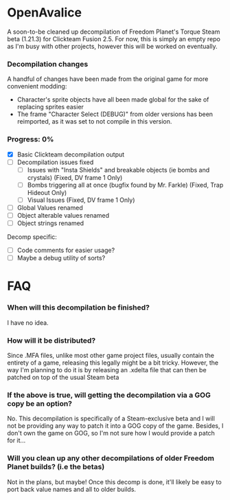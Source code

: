 # OpenAvalice
A soon-to-be cleaned up decompilation of Freedom Planet's Torque Steam beta (1.21.3) for Clickteam Fusion 2.5. For now, this is simply an empty repo as I'm busy with other projects, however this will be worked on eventually.

### Decompilation changes
A handful of changes have been made from the original game for more convenient modding:
- Character's sprite objects have all been made global for the sake of replacing sprites easier
- The frame "Character Select (DEBUG)" from older versions has been reimported, as it was set to not compile in this version.

### Progress: 0%
- [x] Basic Clickteam decompilation output
- [ ] Decompilation issues fixed
  - [ ] Issues with "Insta Shields" and breakable objects (ie bombs and crystals) (Fixed, DV frame 1 Only)
  - [ ] Bombs triggering all at once (bugfix found by Mr. Farkle) (Fixed, Trap Hideout Only)
  - [ ] Visual Issues (Fixed, DV frame 1 Only)
- [ ] Global Values renamed
- [ ] Object alterable values renamed
- [ ] Object strings renamed

Decomp specific:
- [ ] Code comments for easier usage?
- [ ] Maybe a debug utility of sorts?

# FAQ
### When will this decompilation be finished?
I have no idea.
### How will it be distributed?
Since .MFA files, unlike most other game project files, usually contain the entirety of a game, releasing this legally might be a bit tricky. However, the way I'm planning to do it is by releasing an .xdelta file that can then be patched on top of the usual Steam beta 
### If the above is true, will getting the decompilation via a GOG copy be an option?
No. This decompilation is specifically of a Steam-exclusive beta and I will not be providing any way to patch it into a GOG copy of the game. Besides, I don't own the game on GOG, so I'm not sure how I would provide a patch for it...
### Will you clean up any other decompilations of older Freedom Planet builds? (i.e the betas)
Not in the plans, but maybe! Once this decomp is done, it'll likely be easy to port back value names and all to older builds.
